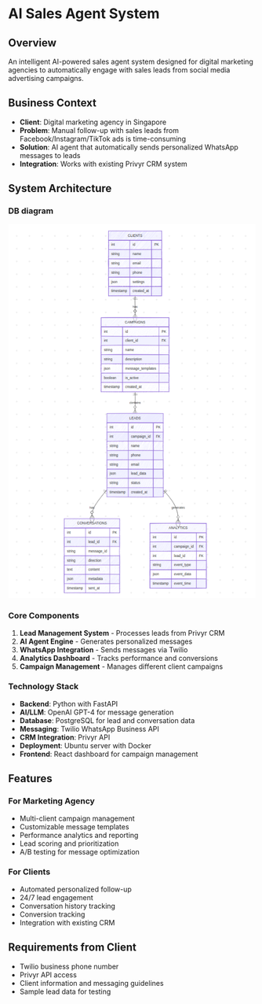 # AI Sales Agent System

## Overview

An intelligent AI-powered sales agent system designed for digital marketing agencies to automatically engage with sales leads from social media advertising campaigns.

## Business Context

- **Client**: Digital marketing agency in Singapore
- **Problem**: Manual follow-up with sales leads from Facebook/Instagram/TikTok ads is time-consuming
- **Solution**: AI agent that automatically sends personalized WhatsApp messages to leads
- **Integration**: Works with existing Privyr CRM system

## System Architecture

### DB diagram

![DB digram](images/db-diagram.png)

### Core Components

1. **Lead Management System** - Processes leads from Privyr CRM
2. **AI Agent Engine** - Generates personalized messages
3. **WhatsApp Integration** - Sends messages via Twilio
4. **Analytics Dashboard** - Tracks performance and conversions
5. **Campaign Management** - Manages different client campaigns

### Technology Stack

- **Backend**: Python with FastAPI
- **AI/LLM**: OpenAI GPT-4 for message generation
- **Database**: PostgreSQL for lead and conversation data
- **Messaging**: Twilio WhatsApp Business API
- **CRM Integration**: Privyr API
- **Deployment**: Ubuntu server with Docker
- **Frontend**: React dashboard for campaign management

## Features

### For Marketing Agency

- Multi-client campaign management
- Customizable message templates
- Performance analytics and reporting
- Lead scoring and prioritization
- A/B testing for message optimization

### For Clients

- Automated personalized follow-up
- 24/7 lead engagement
- Conversation history tracking
- Conversion tracking
- Integration with existing CRM

## Requirements from Client

- Twilio business phone number
- Privyr API access
- Client information and messaging guidelines
- Sample lead data for testing
